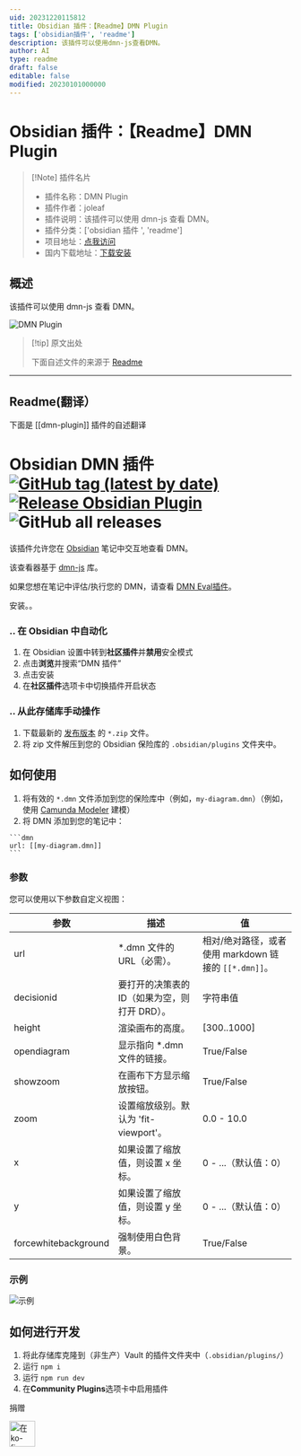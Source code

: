 ```yaml
---
uid: 20231220115812
title: Obsidian 插件：【Readme】DMN Plugin
tags: ['obsidian插件', 'readme']
description: 该插件可以使用dmn-js查看DMN。
author: AI
type: readme
draft: false
editable: false
modified: 20230101000000
---
```


# Obsidian 插件：【Readme】DMN Plugin

> [!Note] 插件名片
> - 插件名称：DMN Plugin
> - 插件作者：joleaf
> - 插件说明：该插件可以使用 dmn-js 查看 DMN。
> - 插件分类：['obsidian 插件 ', 'readme']
> - 项目地址：[点我访问](https://github.com/joleaf/obsidian-dmn-plugin)
> - 国内下载地址：[下载安装](https://pkmer.cn/products/plugin/pluginMarket/?dmn-plugin)

## 概述

该插件可以使用 dmn-js 查看 DMN。

![DMN Plugin](https://cdn.pkmer.cn/covers/dmn-plugin.gif)

> [!tip] 原文出处
>
>下面自述文件的来源于 [Readme](https://ghproxy.net/https://raw.githubusercontent.com/joleaf/obsidian-dmn-plugin/main/README.md)

---

## Readme(翻译）

下面是 [[dmn-plugin]] 插件的自述翻译

# Obsidian DMN 插件 [![GitHub tag (latest by date)](https://img.shields.io/github/v/tag/joleaf/obsidian-dmn-plugin)](https://github.com/joleaf/obsidian-dmn-plugin/releases) [![Release Obsidian Plugin](https://github.com/joleaf/obsidian-dmn-plugin/actions/workflows/release.yml/badge.svg)](https://github.com/joleaf/obsidian-dmn-plugin/actions/workflows/release.yml) ![GitHub all releases](https://img.shields.io/github/downloads/joleaf/obsidian-dmn-plugin/total)

该插件允许您在 [Obsidian](https://www.obsidian.md) 笔记中交互地查看 DMN。

该查看器基于 [dmn-js](https://github.com/bpmn-io/dmn-js) 库。

如果您想在笔记中评估/执行您的 DMN，请查看 [DMN Eval插件](https://github.com/joleaf/obsidian-dmn-eval-plugin)。

安装。。

### .. 在 Obsidian 中自动化

1. 在 Obsidian 设置中转到**社区插件**并**禁用**安全模式
2. 点击**浏览**并搜索“DMN 插件”
3. 点击安装
4. 在**社区插件**选项卡中切换插件开启状态

### .. 从此存储库手动操作

1. 下载最新的 [发布版本](https://github.com/joleaf/obsidian-dmn-plugin/releases) 的 `*.zip` 文件。
2. 将 zip 文件解压到您的 Obsidian 保险库的 `.obsidian/plugins` 文件夹中。

## 如何使用

1. 将有效的 `*.dmn` 文件添加到您的保险库中（例如，`my-diagram.dmn`）（例如，使用 [Camunda Modeler](https://camunda.com/de/download/modeler/) 建模）
2. 将 DMN 添加到您的笔记中：

````
```dmn
url: [[my-diagram.dmn]]
```
````

### 参数

您可以使用以下参数自定义视图：

| 参数                  | 描述                                                         | 值                                                       |
|----------------------|------------------------------------------------------------|----------------------------------------------------------|
| url                  | *.dmn 文件的 URL（必需）。                                    | 相对/绝对路径，或者使用 markdown 链接的 `[[*.dmn]]`。     |
| decisionid           | 要打开的决策表的 ID（如果为空，则打开 DRD）。                  | 字符串值                                                 |
| height               | 渲染画布的高度。                                              | [300..1000]                                              |
| opendiagram          | 显示指向 *.dmn 文件的链接。                                   | True/False                                               |
| showzoom             | 在画布下方显示缩放按钮。                                      | True/False                                               |
| zoom                 | 设置缩放级别。默认为 'fit-viewport'。                          | 0.0 - 10.0                                               |
| x                    | 如果设置了缩放值，则设置 x 坐标。                               | 0 - ...（默认值：0）                                      |
| y                    | 如果设置了缩放值，则设置 y 坐标。                               | 0 - ...（默认值：0）                                      |
| forcewhitebackground | 强制使用白色背景。                                            | True/False                                               |

### 示例

![示例](https://cdn.pkmer.cn/covers/dmn-plugin_2_0.gif)

## 如何进行开发

1. 将此存储库克隆到（非生产）Vault 的插件文件夹中（`.obsidian/plugins/`）
2. 运行 `npm i`
3. 运行 `npm run dev`
4. 在**Community Plugins**选项卡中启用插件

捐赠

<a href='https://ko-fi.com/joleaf' target='_blank'><img height='35' style='border:0px;height:46px;' src='https://az743702.vo.msecnd.net/cdn/kofi3.png?v=0' border='0' alt='在ko-fi.com给我买杯咖啡' />
